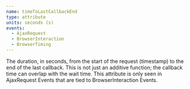 ```yaml
---
name: timeToLastCallbackEnd
type: attribute
units: seconds (s)
events:
  - AjaxRequest
  - BrowserInteraction
  - BrowserTiming
---
```


The duration, in seconds, from the start of the request (timestamp) to the end of the last callback. This is not just an additive function; the callback time can overlap with the wait time. This attribute is only seen in AjaxRequest Events that are tied to BrowserInteraction Events.
